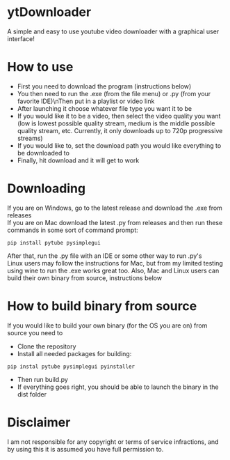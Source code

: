 # ytDownloader
A simple and easy to use youtube video downloader with a graphical user interface!
# How to use
- First you need to download the program (instructions below)
- You then need to run the .exe (from the file menu) or .py (from your favorite IDE)\nThen put in a playlist or video link
- After launching it choose whatever file type you want it to be
- If you would like it to be a video, then select the video quality you want (low is lowest possible quality stream, medium is the middle possible quality stream, etc. Currently, it only downloads up to 720p progressive streams)
- If you would like to, set the download path you would like everything to be downloaded to
- Finally, hit download and it will get to work
# Downloading
If you are on Windows, go to the latest release and download the .exe from releases\
If you are on Mac download the latest .py from releases and then run these commands in some sort of command prompt:
```
pip install pytube pysimplegui
```
After that, run the .py file with an IDE or some other way to run .py's\
Linux users may follow the instructions for Mac, but from my limited testing using wine to run the .exe works great too.
Also, Mac and Linux users can build their own binary from source, instructions below
# How to build binary from source
If you would like to build your own binary (for the OS you are on) from source you need to
- Clone the repository
- Install all needed packages for building:
```
pip instal pytube pysimplegui pyinstaller
```
- Then run build.py
- If everything goes right, you should be able to launch the binary in the dist folder
# Disclaimer
I am not responsible for any copyright or terms of service infractions, and by using this it is assumed you have full permission to.
